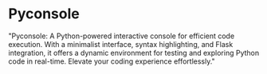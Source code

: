 # Pyconsole
 "Pyconsole: A Python-powered interactive console for efficient code execution. With a minimalist interface, syntax highlighting, and Flask integration, it offers a dynamic environment for testing and exploring Python code in real-time. Elevate your coding experience effortlessly."
